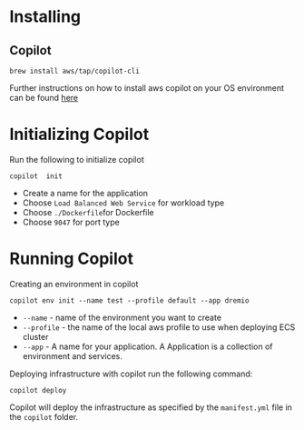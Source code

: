 # Installing 

## Copilot 

`brew install aws/tap/copilot-cli`
 
Further instructions on how to install aws copilot on your OS environment can be found [here](https://aws.github.io/copilot-cli/docs/getting-started/install/)

# Initializing Copilot 

Run the following to initialize copilot 

`copilot  init`

- Create a name for the application
- Choose `Load Balanced Web Service` for workload type
- Choose `./Dockerfile`for Dockerfile 
- Choose `9047` for port type   



# Running Copilot 
  
Creating an environment in copilot 

`copilot env init --name test --profile default --app dremio`
 - `--name` - name of the environment you want to create
 - `--profile` - the name of the local aws profile to use when deploying ECS cluster
 - `--app` - A name for your application. A Application is a collection of environment and services. 

Deploying infrastructure with copilot run the following command: 

`copilot deploy` 
 
 Copilot will deploy the infrastructure as specified by the `manifest.yml` file in the `copilot` folder. 